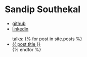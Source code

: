 # Sandip Southekal
- <i class="fa fa-github" aria-hidden="true"></i>[github](https://github.com/southekal)
- <i class="fa fa-linkedin" aria-hidden="true"></i>[linkedin](https://linkedin.com/in/southe)
<ul>
  talks:
  {% for post in site.posts %}
    <li>
      <a href="{{ post.url }}">{{ post.title }}</a>
    </li>
  {% endfor %}
</ul>
